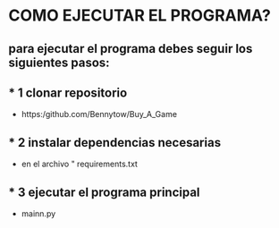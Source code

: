 # COMO EJECUTAR EL PROGRAMA?
## para ejecutar el programa debes seguir los siguientes pasos:
## * 1 clonar repositorio
- https:/github.com/Bennytow/Buy_A_Game
## * 2 instalar dependencias necesarias 
- en el archivo " requirements.txt
## * 3 ejecutar el programa principal  
- mainn.py

